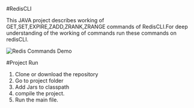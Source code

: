 #RedisCLI

This JAVA project describes working of GET,SET,EXPIRE,ZADD,ZRANK,ZRANGE commands of RedisCLI.For deep understanding of the working of commands run these commands on redisCLI.

![Redis Commands Demo](https://drive.google.com/file/d/1EGnr9OGWxLxAfYkczg6iT5ZeDTKSBj9k/view?usp=sharing)

#Project Run
1) Clone or download the repository
2) Go to project folder
3) Add Jars to classpath
4) compile the project.
5) Run the main file.
